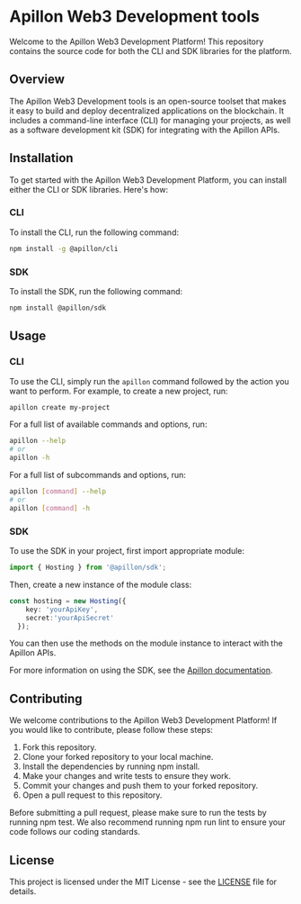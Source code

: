 # Apillon Web3 Development tools

Welcome to the Apillon Web3 Development Platform! This repository contains the source code for both the CLI and SDK libraries for the platform.

## Overview

The Apillon Web3 Development tools is an open-source toolset that makes it easy to build and deploy decentralized applications on the blockchain. It includes a command-line interface (CLI) for managing your projects, as well as a software development kit (SDK) for integrating with the Apillon APIs.

## Installation

To get started with the Apillon Web3 Development Platform, you can install either the CLI or SDK libraries. Here's how:

### CLI

To install the CLI, run the following command:

```sh
npm install -g @apillon/cli
```

### SDK

To install the SDK, run the following command:

```sh
npm install @apillon/sdk
```

## Usage

### CLI

To use the CLI, simply run the `apillon` command followed by the action you want to perform. For example, to create a new project, run:

```sh
apillon create my-project
```

For a full list of available commands and options, run:

```sh
apillon --help
# or
apillon -h
```

For a full list of subcommands and options, run:

```sh
apillon [command] --help
# or
apillon [command] -h
```

### SDK

To use the SDK in your project, first import appropriate module:

```typescript
import { Hosting } from '@apillon/sdk';
```

Then, create a new instance of the module class:

```typescript
const hosting = new Hosting({
    key: 'yourApiKey',
    secret:'yourApiSecret'
  });
```

You can then use the methods on the module instance to interact with the Apillon APIs.

For more information on using the SDK, see the [Apillon documentation](https://wiki.apillon.io//docs).

## Contributing

We welcome contributions to the Apillon Web3 Development Platform! If you would like to contribute, please follow these steps:

1. Fork this repository.
2. Clone your forked repository to your local machine.
3. Install the dependencies by running npm install.
4. Make your changes and write tests to ensure they work.
5. Commit your changes and push them to your forked repository.
6. Open a pull request to this repository.

Before submitting a pull request, please make sure to run the tests by running npm test. We also recommend running npm run lint to ensure your code follows our coding standards.

## License

This project is licensed under the MIT License - see the [LICENSE](/LICENSE) file for details.
